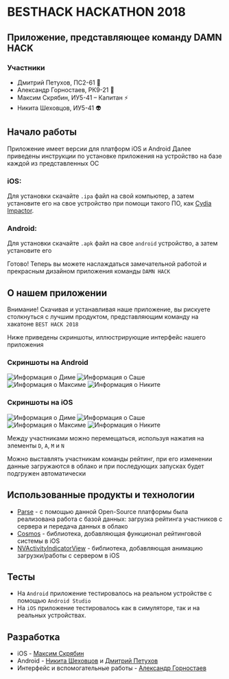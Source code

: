 # BESTHACK HACKATHON 2018
## Приложение, представляющее команду DAMN HACK
### Участники
* Дмитрий Петухов, ПС2-61 :new_moon_with_face:
* Александр Горностаев, РК9-21 :dog:
* Максим Скрябин, ИУ5-41  – Капитан :zap:
* Никита Шеховцов, ИУ5-41 :alien:


## Начало работы
Приложение имеет версии для платформ iOS и Android
Далее приведены инструкции по установке приложения на устройство на базе каждой из представленных ОС
### iOS:
Для установки скачайте `.ipa` файл на свой компьютер, а затем установите его на свое устройство при помощи такого ПО, как [Cydia Impactor](http://www.cydiaimpactor.com).
### Android:
Для установки скачайте `.apk` файл на свое `android` устройство, а затем установите его

Готово! Теперь вы можете наслаждаться замечательной работой и прекрасным дизайном приложения команды ```DAMN HACK```

## О нашем приложении
Внимание! Скачивая и устанавливая наше приложение, вы рискуете столкнуться с лучшим продуктом, представляющим команду на хакатоне ```BEST HACK 2018``` 

Ниже приведены скриншоты, иллюстрирующие интерфейс нашего приложения

### Скриншоты на Android
![Информация о Диме](Скриншоты/android_d.png "") ![Информация о Саше](Скриншоты/android_a.png "")
![Информация о Максиме](Скриншоты/android_m.png "") ![Информация о Никите](Скриншоты/android_n.png "")

### Скриншоты на iOS
![Информация о Диме](Скриншоты/ios_d.png "") ![Информация о Саше](Скриншоты/ios_a.png "")
![Информация о Максиме](Скриншоты/ios_m.png "") ![Информация о Никите](Скриншоты/ios_n.png "")

Между участниками можно перемещаться, используя нажатия на элементы `D`, `A`, `M` и `N`

Можно выставлять участникам команды рейтинг, при его изменении данные загружаются в облако и при последующих запусках будет подгружен автоматически

## Использованные продукты и технологии
- [Parse](http://parseplatform.org/) - с помощью данной Open-Source платформы была реализована работа с базой данных: загрузка рейтинга участников с сервера и передача данных в облако
- [Cosmos](https://github.com/evgenyneu/Cosmos) - библиотека, добавляющая функционал рейтинговой системы в iOS
- [NVActivityIndicatorView](https://github.com/ninjaprox/NVActivityIndicatorView) - библиотека, добавляющая анимацию загрузки/работы с сервером в iOS


## Тесты
- На `Android` приложение тестировалось на реальном устройстве с помощью `Android Studio`
- На `iOS` приложение тестировалось как в симуляторе, так и на реальных устройствах.

## Разработка

- iOS - [Максим Скрябин](http://vk.com/morimax)
- Android - [Никита Шеховцов](https://vk.com/nikita.shekhovtsov) и [Дмитрий Петухов](https://vk.com/petukhovd)
- Интерфейс и вспомогательные работы - [Александр Горностаев](https://vk.com/id106779437)



